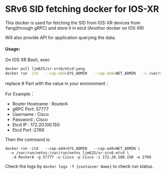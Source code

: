 # SRv6 SID fetching docker for IOS-XR

This docker is used for fetching the SID from IOS-XR devices from Yang(through gRPC) and store it in etcd (Anothor docker on IOS XR)

Will also provide API for application querying the data.

#### Usage:

On IOS XR Bash, exec
```bash
docker pull ljm625/xr-srv6/etcd:yang
docker run -itd   --cap-add=SYS_ADMIN   --cap-add=NET_ADMIN   -v /var/run/netns:/var/run/netns ljm625/xr-srv6-etcd -g #gRPCPort -u #UserName -p #Password -i #EtcdIP -e #EtcdPort
```

replace # Part with the value in your environment：

For Example：

- Router Hostname : RouterA
- gRPC Port: 57777
- Username : Cisco
- Password : Cisco
- Etcd IP : 172.20.100.150
- Etcd Port :2769

Then the command is:

```
docker run -itd   --cap-add=SYS_ADMIN   --cap-add=NET_ADMIN \
  -v /var/run/netns:/var/run/netns ljm625/xr-srv6-etcd \
   -d RouterA -g 57777 -u Cisco -p Cisco -i 172.20.100.150 -e 2769
```


Check the logs by `docker logs -f {container Name}` to check run status.